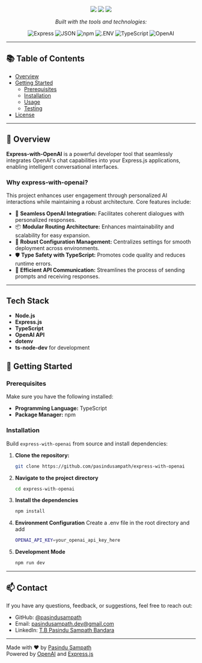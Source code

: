 <p align="center">
  <img src="https://img.shields.io/github/last-commit/pasindusampath/express-with-openai?style=flat&color=0080ff" />
  <img src="https://img.shields.io/github/languages/top/pasindusampath/express-with-openai?style=flat&color=0080ff" />
  <img src="https://img.shields.io/github/languages/count/pasindusampath/express-with-openai?style=flat&color=0080ff" />
</p>

<p align="center"><em>Built with the tools and technologies:</em></p>
<p align="center">
  <img alt="Express" src="https://img.shields.io/badge/Express-000000.svg?style=flat&logo=Express&logoColor=white">
  <img alt="JSON" src="https://img.shields.io/badge/JSON-000000.svg?style=flat&logo=JSON&logoColor=white">
  <img alt="npm" src="https://img.shields.io/badge/npm-CB3837.svg?style=flat&logo=npm&logoColor=white">
  <img alt=".ENV" src="https://img.shields.io/badge/.ENV-ECD53F.svg?style=flat&logo=dotenv&logoColor=black">
  <img alt="TypeScript" src="https://img.shields.io/badge/TypeScript-3178C6.svg?style=flat&logo=TypeScript&logoColor=white">
  <img alt="OpenAI" src="https://img.shields.io/badge/OpenAI-412991.svg?style=flat&logo=OpenAI&logoColor=white">
</p>

---

## 📚 Table of Contents

- [Overview](#overview)
- [Getting Started](#getting-started)
  - [Prerequisites](#prerequisites)
  - [Installation](#installation)
  - [Usage](#usage)
  - [Testing](#testing)
- [License](#license)

---

## 🧠 Overview

**Express-with-OpenAI** is a powerful developer tool that seamlessly integrates OpenAI's chat capabilities into your Express.js applications, enabling intelligent conversational interfaces.

### Why express-with-openai?

This project enhances user engagement through personalized AI interactions while maintaining a robust architecture. Core features include:

- 🤖 **Seamless OpenAI Integration:** Facilitates coherent dialogues with personalized responses.
- 📦 **Modular Routing Architecture:** Enhances maintainability and scalability for easy expansion.
- 🔧 **Robust Configuration Management:** Centralizes settings for smooth deployment across environments.
- 🛡️ **Type Safety with TypeScript:** Promotes code quality and reduces runtime errors.
- 📡 **Efficient API Communication:** Streamlines the process of sending prompts and receiving responses.

---
## Tech Stack

- **Node.js**
- **Express.js**
- **TypeScript**
- **OpenAI API**
- **dotenv**
- **ts-node-dev** for development

## 🚀 Getting Started

### Prerequisites

Make sure you have the following installed:

- **Programming Language:** TypeScript
- **Package Manager:** npm

### Installation

Build `express-with-openai` from source and install dependencies:

1. **Clone the repository:**

   ```bash
   git clone https://github.com/pasindusampath/express-with-openai

2. **Navigate to the project directory**
   ```bash
   cd express-with-openai

3. **Install the dependencies**

   ```bash
   npm install

4. **Environment Configuration**
   Create a .env file in the root directory and add


   ````bash
   OPENAI_API_KEY=your_openai_api_key_here

5. **Development Mode**


   ````bash
   npm run dev

---

## 📫 Contact

If you have any questions, feedback, or suggestions, feel free to reach out:

- GitHub: [@pasindusampath](https://github.com/pasindusampath)
- Email: pasindusampath.dev@gmail.com
- LinkedIn: [T.B Pasindu Sampath Bandara](https://www.linkedin.com/in/pasindusampath)

---

Made with ❤️ by [Pasindu Sampath](https://github.com/pasindusampath)  
Powered by [OpenAI](https://openai.com/) and [Express.js](https://expressjs.com/)


